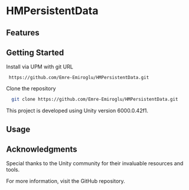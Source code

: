 # HMPersistentData

## Features

## Getting Started
Install via UPM with git URL

` https://github.com/Emre-Emiroglu/HMPersistentData.git`

Clone the repository
```bash
  git clone https://github.com/Emre-Emiroglu/HMPersistentData.git
```
This project is developed using Unity version 6000.0.42f1.

## Usage

## Acknowledgments
Special thanks to the Unity community for their invaluable resources and tools.

For more information, visit the GitHub repository.